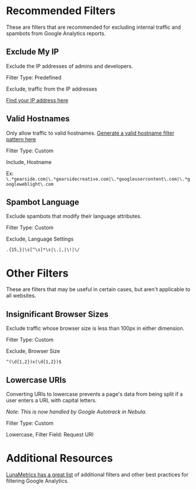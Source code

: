 # Recommended Filters
These are filters that are recommended for excluding internal traffic and spambots from Google Analytics reports.

## Exclude My IP
Exclude the IP addresses of admins and developers.

Filter Type: Predefined

Exclude, traffic from the IP addresses

[Find your IP address here](https://www.google.com/#q=my+ip)

## Valid Hostnames

Only allow traffic to valid hostnames. [Generate a valid hostname filter pattern here](https://gearside.com/nebula/utilities/domain-regex-generator/?utm_campaign=documentation&utm_medium=readme&utm_source=ga+filters#customhostnames)

Filter Type: Custom

Include, Hostname

Ex: `\.*gearside.com|\.*gearsidecreative.com|\.*googleusercontent\.com|\.*googleweblight\.com`

## Spambot Language

Exclude spambots that modify their language attributes.

Filter Type: Custom

Exclude, Language Settings

`.{15,}|\s[^\s]*\s|\.|,|\!|\/`

# Other Filters

These are filters that may be useful in certain cases, but aren't applicable to all websites.

## Insignificant Browser Sizes

Exclude traffic whose browser size is less than 100px in either dimension.

Filter Type: Custom

Exclude, Browser Size

`^(\d{1,2})x(\d{1,2})$`

## Lowercase URIs

Converting URIs to lowercase prevents a page's data from being split if a user enters a URL with capital letters.

*Note: This is now handled by Google Autotrack in Nebula.*

Filter Type: Custom

Lowercase, Filter Field: Request URI

# Additional Resources
[LunaMetrics has a great list](https://www.lunametrics.com/blog/2015/12/10/basic-google-analytics-filters/) of additional filters and other best practices for filtering Google Analytics.

